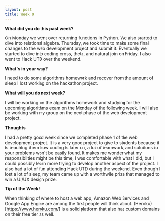 ```yaml
---
layout: post
title: Week 9
---
```


<b>What did you do this past week?</b>

On Monday we went over returning functions in Python. We also started to dive into relational algebra. Thursday, we took time to make some final changes to the web development project and submit it. Eventually we started to dive into coding cross, theta, and natural join on Friday. I also went to Hack UTD over the weekend.

<b>What's in your way?</b>

I need to do some algorithms homework and recover from the amount of sleep I lost working on the hackathon project.

<b>What will you do next week?</b>

I will be working on the algorithms homework and studying for the upcoming algorithms exam on the Monday of the following week. I will also be working with my group on the next phase of the web development project.

<b>Thoughts</b>

I had a pretty good week since we completed phase 1 of the web development project. It is a very good project to give to students because it is teaching them how coding is later on, a lot of teamwork, and solutions to your problems won't be easily found. It makes me wonder what my responsibilties might be this time, I was comfortable with what I did, but I could possibly learn more trying to develop another aspect of the project. I also had a lot of fun attending Hack UTD during the weekend. Even though I lost a lot of sleep, my team came up with a worthwile prize that managed to win a UI/UX design prize.

<b>Tip of the Week!</b>

When thinking of where to host a web app, Amazon Web Services and Google App Engine are among the first people will think about. (Heroku)[https://www.heroku.com/] is a solid platform that also has custom domains on their free tier as well.
